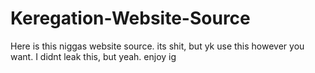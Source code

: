 # Keregation-Website-Source
Here is this niggas website source. its shit, but yk use this however you want. I didnt leak this, but yeah. enjoy ig
